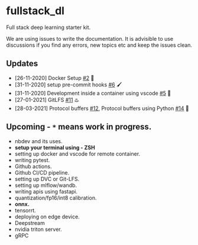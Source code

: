# fullstack_dl
Full stack deep learning starter kit. 

We are using issues to write the documentation. It is advisible to use discussions if you find any errors, new topics etc and keep the issues clean. 

## Updates
- [26-11-2020] Docker Setup [#2](https://github.com/prakashjayy/fullstack_dl/issues/2) 🍮
- [31-11-2020] setup pre-commit hooks [#6](https://github.com/prakashjayy/fullstack_dl/issues/6) 🖌️
- [31-11-2020] Development inside a container using vscode [#5](https://github.com/prakashjayy/fullstack_dl/issues/5) 🥇
- [27-01-2021] GitLFS [#11](https://github.com/prakashjayy/fullstack_dl/issues/11) ♨️
- [28-03-2021] Protocol buffers [#12](https://github.com/prakashjayy/fullstack_dl/issues/12), Protocol buffers using Python [#14](https://github.com/prakashjayy/fullstack_dl/issues/14) 🤯

## Upcoming - `*` means work in progress.
- nbdev and its uses.
- **setup your terminal using - ZSH**
- setting up docker and vscode for remote container.
- writing pytest.
- Github actions.
- Github CI/CD pipeline.
- setting up DVC or Git-LFS.
- setting up mlflow/wandb.
- writing apis using fastapi.
- quantization/fp16/int8 calibration.
- **onnx.**
- tensorrt.
- deploying on edge device.
- Deepstream
- nvidia triton server.
- gRPC
